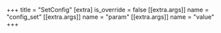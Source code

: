 +++
title = "SetConfig"
[extra]
is_override = false
[[extra.args]]
name = "config_set"
[[extra.args]]
name = "param"
[[extra.args]]
name = "value"
+++